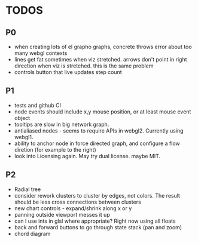 # TODOS

## P0
* when creating lots of el grapho graphs, concrete throws error about too many webgl contexts
* lines get fat sometimes when viz stretched.  arrows don't point in right direction when viz is stretched.  this is the same problem
* controls button that live updates step count

## P1
* tests and github CI
* node events should include x,y mouse position, or at least mouse event object
* tooltips are slow in big network graph.
* antialiased nodes - seems to require APIs in webgl2.  Currently using webgl1.
* ability to anchor node in force directed graph, and configure a flow diretion (for example to the right)
* look into Licensing again.  May try dual license. maybe MIT.

## P2
* Radial tree
* consider rework clusters to cluster by edges, not colors.  The result should be less cross connections between clusters
* new chart controls - expand/shrink along x or y
* panning outside viewport messes it up
* can I use ints in glsl where appropriate? Right now using all floats
* back and forward buttons to go through state stack (pan and zoom)
* chord diagram
